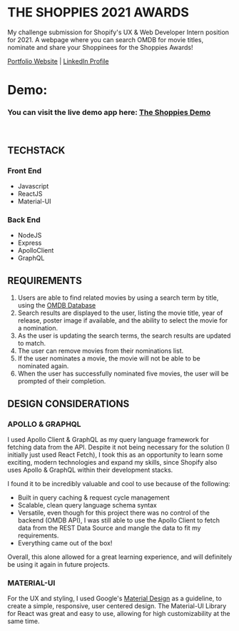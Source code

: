 # THE SHOPPIES 2021 AWARDS

My challenge submission for Shopify's UX & Web Developer Intern position for 2021. A webpage where you can search OMDB for movie titles, nominate and share your Shoppinees for the Shoppies Awards!

[Portfolio Website](https://trtri2.github.io/) | [LinkedIn Profile](https://www.linkedin.com/in/trtri2/)

# Demo: 
### You can visit the live demo app here: [The Shoppies Demo](http://vote-shoppies-2021.herokuapp.com/)
<br/>

## TECHSTACK
### Front End
* Javascript
* ReactJS
* Material-UI

### Back End
* NodeJS
* Express
* ApolloClient
* GraphQL

## REQUIREMENTS
1. Users are able to find related movies by using a search term by title, using the [OMDB Database](http://www.omdbapi.com/)
2. Search results are displayed to the user, listing the movie title, year of release, poster image if available, and the ability to select the movie for a nomination.
3. As the user is updating the search terms, the search results are updated to match.
4. The user can remove movies from their nominations list.
5. If the user nominates a movie, the movie will not be able to be nominated again.
6. When the user has successfully nominated five movies, the user will be prompted of their completion.


 
## DESIGN CONSIDERATIONS

### APOLLO & GRAPHQL
I used Apollo Client & GraphQL as my query language framework for fetching data from the API. Despite it not being necessary for the solution (I initially just used React Fetch), I took this as an opportunity to learn some exciting, modern technologies and expand my skills, since Shopify also uses Apollo & GraphQL within their development stacks.

I found it to be incredibly valuable and cool to use because of the following:
- Built in query caching & request cycle management
- Scalable, clean query language schema syntax
- Versatile, even though for this project there was no control of the backend (OMDB API), I was still able to use the Apollo Client to fetch data from the REST Data Source and mangle the data to fit my requirements.
- Everything came out of the box!

Overall, this alone allowed for a great learning experience, and will definitely be using it again in future projects.

### MATERIAL-UI 
For the UX and styling, I used Google's [Material Design](https://material.io/design) as a guideline, to create a simple, responsive, user centered design. The Material-UI Library for React was great and easy to use, allowing for high customizability at the same time.




